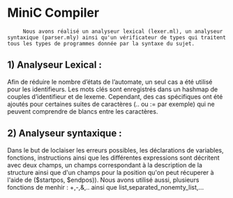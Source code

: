 # MiniC Compiler

         Nous avons réalisé un analyseur lexical (lexer.ml), un analyseur syntaxique (parser.mly) ainsi qu'un vérificateur de types qui traitent tous les types de programmes donnée par la syntaxe du sujet.

 ## 1) Analyseur Lexical :
Afin de réduire le nombre d’états de l’automate, un seul cas a été utilisé pour les identifieurs. Les mots clés sont enregistrés dans un hashmap de couples d’identifieur et de lexeme. Cependant, des cas spécifiques ont été ajoutés pour certaines suites de caractères (.. ou := par exemple) qui ne peuvent comprendre de blancs entre les caractères.

## 2) Analyseur syntaxique : 

Dans le but de loclaiser les erreurs possibles, les déclarations de variables, fonctions, instructions ainsi que les différentes expressions sont décritent avec deux champs, un champs correspondant à la description de la structure ainsi que d'un champs pour la position qu'on peut récuperer à l'aide de ($startpos, $endpos)). 
Nous avons utilisé aussi, plusieurs fonctions de menhir : +,-,&,.. ainsi que list,separated_nonemty_list,...
